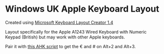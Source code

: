 # Windows UK Apple Keyboard Layout

Created using [Microsoft Keyboard Layout Creator 1.4](https://www.microsoft.com/en-us/download/details.aspx?id=102134)

Layout specifically for the Apple A1243 Wired Keyboard with Numeric Keypad (British) but may work with other Apple keyboards.

Pair it with [this AHK script](https://gist.github.com/jf908/aeb5a3e420f23cf78aaa13ba2f780097) to get the € and # on Alt+2 and Alt+3.
